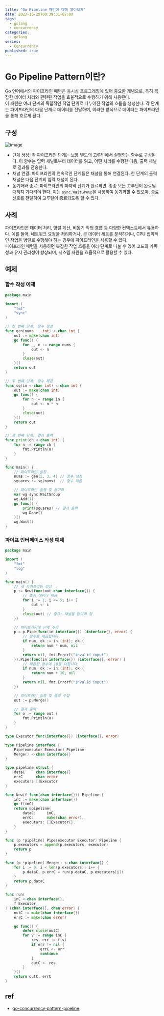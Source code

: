 ```yaml
---
title: "Go Pipeline 패턴에 대해 알아보자"
date: 2023-10-29T00:39:31+09:00
tags:
  - golang
  - concurrency
categories:
  - golang
series:
  - Concurrency
published: true
---
```


# Go Pipeline Pattern이란?

Go 언어에서의 파이프라인 패턴은 동시성 프로그래밍에 있어 중요한 개념으로, 특히 복잡한 데이터 처리와 관련된 작업을 효율적으로 수행하기 위해 사용된다.  
이 패턴은 여러 단계의 독립적인 작업 단위로 나누어진 작업의 흐름을 생성한다. 각 단계는 파이프라인의 다음 단계로 데이터를 전달하며, 이러한 방식으로 데이터는 파이프라인을 통해 흐르게 된다.

## 구성

![image](https://github.com/lee20h/blog/assets/59367782/579d1d5a-3caa-4663-8e40-687fb68456ed)

- 단계 생성: 각 파이프라인 단계는 보통 별도의 고루틴에서 실행되는 함수로 구성된다. 이 함수는 입력 채널로부터 데이터를 읽고, 어떤 처리를 수행한 다음, 출력 채널로 결과를 전송한다.
- 채널 연결: 파이프라인의 연속적인 단계들은 채널을 통해 연결된다. 한 단계의 출력 채널은 다음 단계의 입력 채널이 된다.
- 동기화와 종료: 파이프라인의 마지막 단계가 완료되면, 종종 모든 고루틴이 완료될 때까지 기다려야 한다. 이는 `sync.WaitGroup`을 사용하여 동기화할 수 있으며, 종료 신호를 전달하여 고루틴이 종료되도록 할 수 있다.

## 사례

파이프라인은 데이터 처리, 병렬 계산, 비동기 작업 흐름 등 다양한 컨텍스트에서 유용하다. 예를 들어, 네트워크 요청을 처리하거나, 큰 데이터 세트를 분석하거나, CPU 집약적인 작업을 병렬로 수행해야 하는 경우에 파이프라인을 사용할 수 있다.  
파이프라인 패턴을 사용하면 복잡한 작업 흐름을 여러 단계로 나눌 수 있어 코드의 가독성과 유지 관리성이 향상되며, 시스템 자원을 효율적으로 활용할 수 있다.

## 예제 

### 함수 작성 예제

```go
package main

import (
	"fmt"
	"sync"
)

// 첫 번째 단계: 정수 생성
func gen(nums ...int) <-chan int {
	out := make(chan int)
	go func() {
		for _, n := range nums {
			out <- n
		}
		close(out)
	}()
	return out
}

// 두 번째 단계: 정수 제곱
func sq(in <-chan int) <-chan int {
	out := make(chan int)
	go func() {
		for n := range in {
			out <- n * n
		}
		close(out)
	}()
	return out
}

// 세 번째 단계: 결과 출력
func print(ch <-chan int) {
	for n := range ch {
		fmt.Println(n)
	}
}

func main() {
	// 파이프라인 설정
	nums := gen(2, 3, 4) // 정수 생성
	squares := sq(nums)  // 정수 제곱

	// 파이프라인 실행 및 동기화
	var wg sync.WaitGroup
	wg.Add(1)
	go func() {
		print(squares) // 결과 출력
		wg.Done()
	}()
	wg.Wait()
}
```

### 파이프 인터페이스 작성 예제

```go
package main

import (
	"fmt"
	"log"
)

func main() {
	// 새 파이프라인 생성
	p := New(func(out chan interface{}) {
		// 초기 데이터 제공
		for i := 1; i <= 5; i++ {
			out <- i
		}
		close(out) // 중요: 채널을 닫아야 함
	})

	// 파이프라인에 단계 추가
	p = p.Pipe(func(in interface{}) (interface{}, error) {
		// 정수를 제곱합니다.
		if num, ok := in.(int); ok {
			return num * num, nil
		}
		return nil, fmt.Errorf("invalid input")
	}).Pipe(func(in interface{}) (interface{}, error) {
		// 제곱된 정수에 10을 더합니다.
		if num, ok := in.(int); ok {
			return num + 10, nil
		}
		return nil, fmt.Errorf("invalid input")
	})

	// 파이프라인 실행 및 결과 수집
	out := p.Merge()

	// 결과 출력
	for o := range out {
		fmt.Println(o)
	}
}

type Executor func(interface{}) (interface{}, error)

type Pipeline interface {
	Pipe(executor Executor) Pipeline
	Merge() <-chan interface{}
}

type pipeline struct {
	dataC     chan interface{}
	errC      chan error
	executors []Executor
}

func New(f func(chan interface{})) Pipeline {
	inC := make(chan interface{})
	go f(inC)
	return &pipeline{
		dataC:     inC,
		errC:      make(chan error),
		executors: []Executor{},
	}
}

func (p *pipeline) Pipe(executor Executor) Pipeline {
	p.executors = append(p.executors, executor)
	return p
}

func (p *pipeline) Merge() <-chan interface{} {
	for i := 0; i < len(p.executors); i++ {
		p.dataC, p.errC = run(p.dataC, p.executors[i])
	}
	return p.dataC
}

func run(
	inC <-chan interface{},
	f Executor,
) (chan interface{}, chan error) {
	outC := make(chan interface{})
	errC := make(chan error)

	go func() {
		defer close(outC)
		for v := range inC {
			res, err := f(v)
			if err != nil {
				errC <- err
				continue
			}
			outC <- res
		}
	}()
	return outC, errC
}

```

## ref

- [go-concurrency-pattern-pipeline](https://syafdia.medium.com/go-concurrency-pattern-pipeline-635dfae01af1)